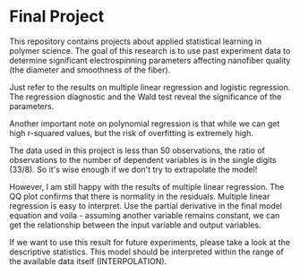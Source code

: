 # Final Project

This repository contains projects about applied statistical learning in polymer science. The goal of this research is to use past experiment data to determine significant electrospinning parameters affecting nanofiber quality (the diameter and smoothness of the fiber).

Just refer to the results on multiple linear regression and logistic regression. The regression diagnostic and the Wald test reveal the significance of the parameters.

Another important note on polynomial regression is that while we can get high r-squared values, but the risk of overfitting is extremely high. 

The data used in this project is less than 50 observations, the ratio of observations to the number of dependent variables is in the single digits (33/8). So it's wise enough if we don't try to extrapolate the model!
 
However, I am still happy with the results of multiple linear regression. The QQ plot confirms that there is normality in the residuals. Multiple linear regression is easy to interpret. Use the partial derivative in the final model equation and voila - assuming another variable remains constant, we can get the relationship between the input variable and output variables.

If we want to use this result for future experiments, please take a look at the descriptive statistics. This model should be interpreted within the range of the available data itself (INTERPOLATION).
